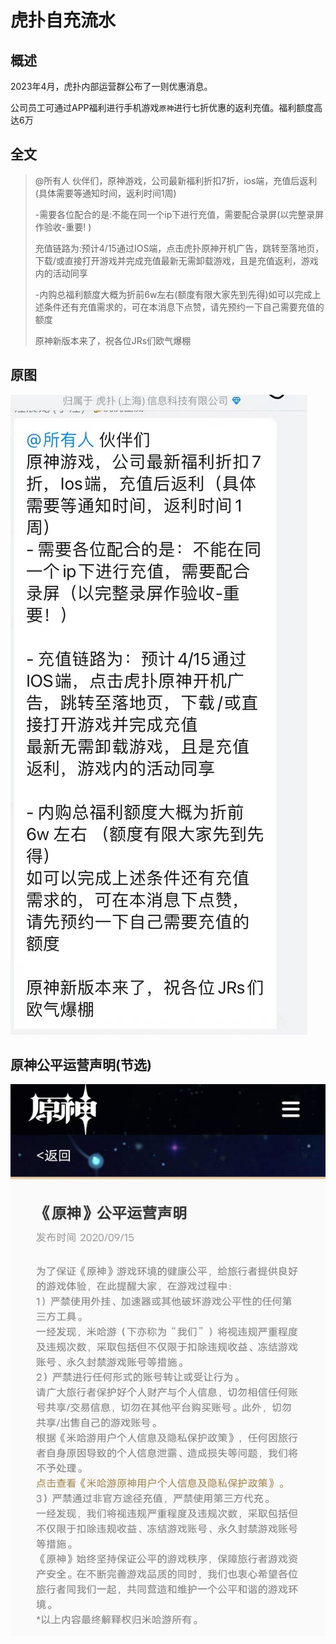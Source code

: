 # 虎扑自充流水

## 概述
2023年4月，虎扑内部运营群公布了一则优惠消息。

公司员工可通过APP福利进行手机游戏`原神`进行七折优惠的返利充值。福利额度高达6万

## 全文
> @所有人 伙伴们，原神游戏，公司最新福利折扣7折，ios端，充值后返利(具体需要等通知时间，返利时间1周)
>
> -需要各位配合的是:不能在同一个ip下进行充值，需要配合录屏(以完整录屏作验收-重要! )
>
> 充值链路为:预计4/15通过IOS端，点击虎扑原神开机广告，跳转至落地页，下载/或直接打开游戏并完成充值最新无需卸载游戏，且是充值返利，游戏内的活动同享
> 
> -内购总福利额度大概为折前6w左右(额度有限大家先到先得)如可以完成上述条件还有充值需求的，可在本消息下点赞，请先预约一下自己需要充值的额度
>
> 原神新版本来了，祝各位JRs们欧气爆棚

## 原图
![hp](./1.jpg)

## 原神公平运营声明(节选)
![hp](./2.jpg)